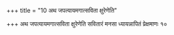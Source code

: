 +++
title = "10 अथ जपत्यायमगात्सविता क्षुरेणेति"

+++
अथ जपत्यायमगात्सविता क्षुरेणेति सवितारं मनसा ध्यायन्नापितं प्रेक्षमाणः १०